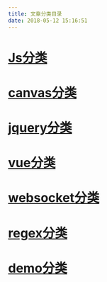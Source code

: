 ```yaml
---
title: 文章分类目录
date: 2018-05-12 15:16:51
---
```


# [Js分类](js/)

# [canvas分类](canvas/)

# [jquery分类](jquery/)

# [vue分类](vue/)

# [websocket分类](websocket/)

# [regex分类](regex/)

# [demo分类](demo/)